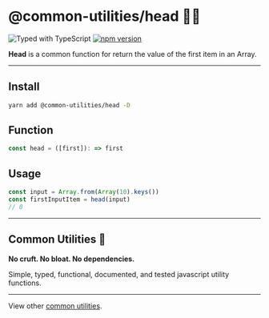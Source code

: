 # @common-utilities/head 🧰👤

![Typed with TypeScript](https://flat.badgen.net/badge/icon/Typed?icon=typescript&label&labelColor=blue&color=555555)
[![npm version](https://badge.fury.io/js/%40common-utilities%2Fhead.svg)](https://badge.fury.io/js/%40common-utilities%2Fhead)

**Head** is a common function for return the value of the first item in an Array.

---

## Install

```bash
yarn add @common-utilities/head -D
```

## Function

```javascript
const head = ([first]): => first
```

## Usage

```javascript
const input = Array.from(Array(10).keys())
const firstInputItem = head(input)
// 0
```

---

## Common Utilities 🧰

**No cruft. No bloat. No dependencies.**

Simple, typed, functional, documented, and tested javascript utility functions.

---

View other [common utilities](https://github.com/yowainwright/common-utilities).
